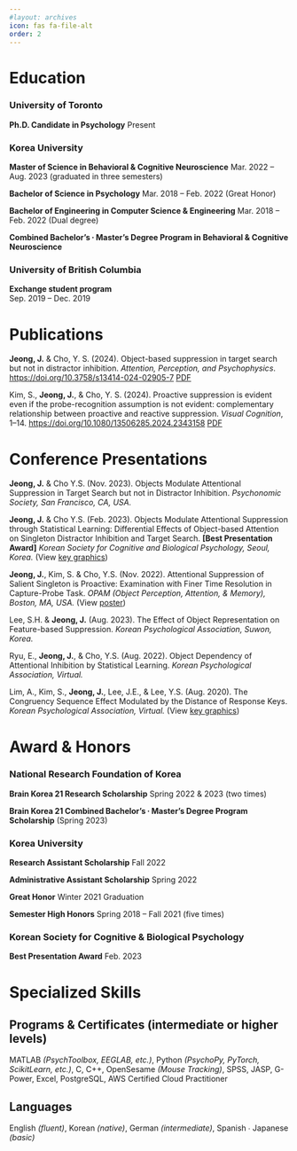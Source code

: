 ```yaml
---
#layout: archives
icon: fas fa-file-alt
order: 2
---
```


# Education

### University of Toronto

**Ph.D. Candidate in Psychology**
Present

### Korea University	

**Master of Science in Behavioral & Cognitive Neuroscience**
Mar. 2022 – Aug. 2023 (graduated in three semesters)

**Bachelor of Science in Psychology** Mar. 2018 – Feb. 2022 (Great Honor)



**Bachelor of Engineering in Computer Science & Engineering** Mar. 2018 – Feb. 2022 (Dual degree)


**Combined Bachelor’s ∙ Master’s Degree Program in Behavioral & Cognitive Neuroscience**

### University of British Columbia	

**Exchange student program**	
Sep. 2019 – Dec. 2019



# Publications

**Jeong, J.** & Cho, Y. S. (2024). Object-based suppression in target search but not in distractor inhibition. _Attention, Perception, and Psychophysics_. https://doi.org/10.3758/s13414-024-02905-7 [PDF](https://drive.google.com/file/d/1osSD4dHbjY_AJguS3jf26dGYkud1BsyM/view?usp=drive_link)

Kim, S., **Jeong, J.**, & Cho, Y. S. (2024). Proactive suppression is evident even if the probe-recognition assumption is not evident: complementary relationship between proactive and reactive suppression. _Visual Cognition_, 1–14. https://doi.org/10.1080/13506285.2024.2343158 [PDF](https://drive.google.com/file/d/1BUKrlDzQapZAcuxPywuio0yhnGSJus9M/view?usp=sharing)



# Conference Presentations
**Jeong, J.** & Cho Y.S. (Nov. 2023). Objects Modulate Attentional Suppression in Target Search but not in Distractor Inhibition.
_Psychonomic Society, San Francisco, CA, USA._

**Jeong, J.** & Cho Y.S. (Feb. 2023). Objects Modulate Attentional Suppression through Statistical Learning: Differential Effects of Object-based Attention on Singleton Distractor Inhibition and Target Search. **[Best Presentation Award]**
_Korean Society for Cognitive and Biological Psychology, Seoul, Korea._
(View [key graphics](http://JiyoonJeong-Archive.github.io/about/#object-based-configuration-of-attentional-priority-map))

**Jeong, J.**, Kim, S. & Cho, Y.S. (Nov. 2022). Attentional Suppression of Salient Singleton is Proactive: Examination with Finer Time Resolution in Capture-Probe Task.
_OPAM (Object Perception, Attention, & Memory), Boston, MA, USA._
(View [poster](https://drive.google.com/file/d/1VZJgTFxC979QPvNEGsK8ZtHcvkTwCiF0/view?usp=drive_link))

Lee, S.H. & **Jeong, J.** (Aug. 2023). The Effect of Object Representation on Feature-based Suppression.
_Korean Psychological Association, Suwon, Korea._

Ryu, E., **Jeong, J.**, & Cho, Y.S. (Aug. 2022). Object Dependency of Attentional Inhibition by Statistical Learning.
_Korean Psychological Association, Virtual._

Lim, A., Kim, S., **Jeong, J.**, Lee, J.E., & Lee, Y.S. (Aug. 2020). The Congruency Sequence Effect Modulated by the Distance of Response Keys.
_Korean Psychological Association, Virtual._
(View [key graphics](http://JiyoonJeong-Archive.github.io/posts/Projects/#attention--response-selection))



# Award & Honors

### National Research Foundation of Korea 

**Brain Korea 21 Research Scholarship** Spring 2022 & 2023 (two times)

**Brain Korea 21 Combined Bachelor’s ∙ Master’s Degree Program Scholarship** (Spring 2023)

### Korea University

**Research Assistant Scholarship** Fall 2022

**Administrative Assistant Scholarship** Spring 2022

**Great Honor** Winter 2021 Graduation

**Semester High Honors** Spring 2018 – Fall 2021 (five times)

### Korean Society for Cognitive & Biological Psychology

**Best Presentation Award** Feb. 2023



# Specialized Skills

## Programs & Certificates (intermediate or higher levels)
MATLAB _(PsychToolbox, EEGLAB, etc.)_,  Python _(PsychoPy, PyTorch, ScikitLearn, etc.)_, C, C++, OpenSesame _(Mouse Tracking)_,  SPSS,  JASP, G-Power,  Excel,  PostgreSQL, AWS Certified Cloud Practitioner

## Languages
English _(fluent)_, Korean _(native)_, German _(intermediate)_, Spanish ∙ Japanese _(basic)_